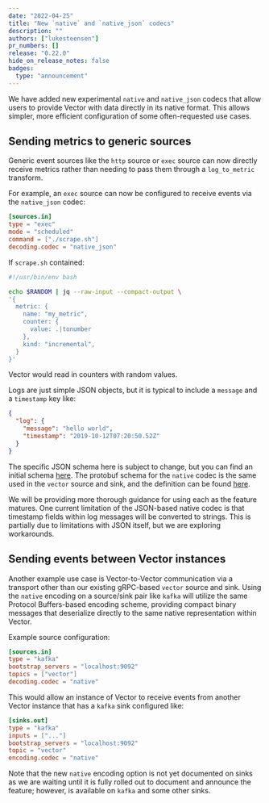 ```yaml
---
date: "2022-04-25"
title: "New `native` and `native_json` codecs"
description: ""
authors: ["lukesteensen"]
pr_numbers: []
release: "0.22.0"
hide_on_release_notes: false
badges:
  type: "announcement"
---
```


We have added new experimental `native` and `native_json` codecs that allow
users to provide Vector with data directly in its native format. This allows
simpler, more efficient configuration of some often-requested use cases.

## Sending metrics to generic sources

Generic event sources like the `http` source or `exec` source can now directly
receive metrics rather than needing to pass them through a `log_to_metric`
transform.

For example, an `exec` source can now be configured to receive events via the
`native_json` codec:

```toml
[sources.in]
type = "exec"
mode = "scheduled"
command = ["./scrape.sh"]
decoding.codec = "native_json"
```

If `scrape.sh` contained:

```bash
#!/usr/bin/env bash

echo $RANDOM | jq --raw-input --compact-output \
'{
  metric: {
    name: "my_metric",
    counter: {
      value: .|tonumber
    },
    kind: "incremental",
  }
}'
```

Vector would read in counters with random values.

Logs are just simple JSON objects, but it is typical to include a `message` and
a `timestamp` key like:

```json
{
  "log": {
    "message": "hello world",
    "timestamp": "2019-10-12T07:20:50.52Z"
  }
}
```

The specific JSON schema here is subject to change, but you can find an initial
schema [here][cue schema]. The protobuf schema for the `native` codec is the
same used in the `vector` source and sink, and the definition can be found
[here][proto schema].

We will be providing more thorough guidance for using each as the feature
matures. One current limitation of the JSON-based native codec is that timestamp
fields within log messages will be converted to strings. This is partially due
to limitations with JSON itself, but we are exploring workarounds.

## Sending events between Vector instances

Another example use case is Vector-to-Vector communication via a transport other
than our existing gRPC-based `vector` source and sink. Using the `native`
encoding on a source/sink pair like `kafka` will utilize the same Protocol
Buffers-based encoding scheme, providing compact binary messages that
deserialize directly to the same native representation within Vector.

Example source configuration:

```toml
[sources.in]
type = "kafka"
bootstrap_servers = "localhost:9092"
topics = ["vector"]
decoding.codec = "native"
```

This would allow an instance of Vector to receive events from another Vector
instance that has a `kafka` sink configured like:

```toml
[sinks.out]
type = "kafka"
inputs = ["..."]
bootstrap_servers = "localhost:9092"
topic = "vector"
encoding.codec = "native"
```

Note that the new `native` encoding option is not yet documented on sinks as we
are waiting until it is fully rolled out to document and announce the feature;
however, is available on `kafka` and some other sinks.

[cue schema]: https://github.com/vectordotdev/vector/blob/master/lib/codecs/tests/data/native_encoding/schema.cue
[proto schema]: https://github.com/vectordotdev/vector/blob/master/lib/vector-core/proto/event.proto
